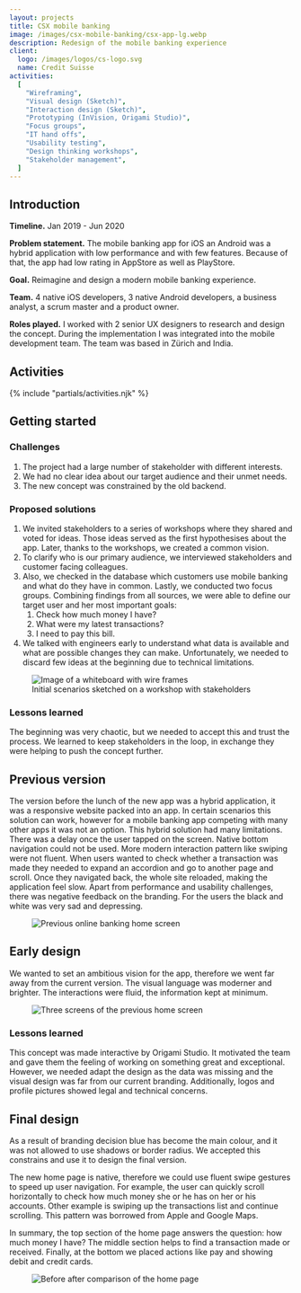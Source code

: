 ```yaml
---
layout: projects
title: CSX mobile banking
image: /images/csx-mobile-banking/csx-app-lg.webp
description: Redesign of the mobile banking experience
client:
  logo: /images/logos/cs-logo.svg
  name: Credit Suisse
activities:
  [
    "Wireframing",
    "Visual design (Sketch)",
    "Interaction design (Sketch)",
    "Prototyping (InVision, Origami Studio)",
    "Focus groups",
    "IT hand offs",
    "Usability testing",
    "Design thinking workshops",
    "Stakeholder management",
  ]
---
```


## Introduction

**Timeline.** Jan 2019 - Jun 2020

**Problem statement.**
The mobile banking app for iOS an Android was a hybrid application with low performance and with
few features. Because of that, the app had low rating in AppStore as well as PlayStore.

**Goal.**
Reimagine and design a modern mobile banking experience.

**Team.** 4 native iOS developers, 3 native Android developers, a business analyst, a scrum master and a product owner.

**Roles played.** I worked with 2 senior UX designers to research and design the concept. During the implementation I
was integrated into the mobile development team. The team was based in Zürich and India.

## Activities

{% include  "partials/activities.njk" %}

## Getting started

### Challenges

1. The project had a large number of stakeholder with different interests.
2. We had no clear idea about our target audience and their unmet needs.
3. The new concept was constrained by the old backend.

### Proposed solutions

1. We invited stakeholders to a series of workshops where they shared and voted for ideas. Those ideas served as the first hypothesises about the app. Later, thanks to the workshops, we created a common vision.
2. To clarify who is our primary audience, we interviewed stakeholders and customer facing colleagues.
3. Also, we checked in the database which customers use mobile banking and what do they have in common. Lastly, we conducted two focus groups. Combining findings from all sources, we were able to define our target user and her most important goals:
   1. Check how much money I have?
   2. What were my latest transactions?
   3. I need to pay this bill.
4. We talked with engineers early to understand what data is available and what are possible changes they can make. Unfortunately, we needed to discard few ideas at the beginning due to technical limitations.

<figure>
   <img src="/images/csx-mobile-banking/whiteboarding.webp"
        loading="lazy"
        decoding="async"
        alt="Image of a whiteboard with wire frames"/>
   <figcaption>Initial scenarios sketched on a workshop with stakeholders
   </figcaption>
</figure>

### Lessons learned
The beginning was very chaotic, but we needed to accept this and trust the process. We learned to keep
stakeholders in the loop, in exchange they were helping to push the concept further.

## Previous version


The version before the lunch of the new app was a hybrid application, it was a responsive website packed into an
app. In certain scenarios this solution can work, however for a mobile banking app competing with many other apps it
was not an option. This hybrid solution had many limitations. There was a delay once the user tapped on the screen.
Native bottom navigation could not be used. More modern interaction pattern like swiping were not fluent. When users
wanted to check whether a transaction was made they needed to expand an accordion and go to another page and scroll.
Once they navigated back, the whole site reloaded, making the application feel slow. Apart from performance and
usability challenges, there was negative feedback on the branding. For the users the black and white was very sad
and depressing.
  
  <figure>
    <img
      src="/images/csx-mobile-banking/home-previous-version.webp"
      class="small-image"
      loading="lazy"
      decoding="async"
      alt="Previous online banking home screen"
    />
  </figure>


## Early design

We wanted to set an ambitious vision for the app, therefore we went far away from the current version. The visual language was moderner and brighter. The interactions were fluid, the information kept at minimum.

<figure>  
<img src="/images/csx-mobile-banking/early-designs.webp" loading="lazy" decoding="async"
alt="Three screens of the previous home screen"/>
</figure>

### Lessons learned
This concept was made interactive by Origami Studio. It motivated the team and gave them the feeling of working on something great and exceptional. However, we needed adapt the design as the data was missing and the visual design was far from our current branding. Additionally, logos and profile pictures showed legal and technical concerns.

## Final design

As a result of branding decision blue has become the main colour, and it was not allowed to use shadows or border radius. We accepted this constrains and use it to design the final version.

The new home page is native, therefore we could use fluent swipe gestures to speed up user navigation. For example, the user can quickly scroll horizontally to check how much money she or he has on her or his accounts. Other example is swiping up the transactions list and continue scrolling. This pattern was borrowed from Apple and Google Maps.

In summary, the top section of the home page answers the question: how much money I have? The middle section helps to find a transaction made or received. Finally, at the bottom we placed actions like pay and showing debit and credit cards.

<figure>
<img  src="/images/csx-mobile-banking/home-before-after.webp" loading="lazy" decoding="async"
             alt="Before after comparison of the home page"/>
</figure>
